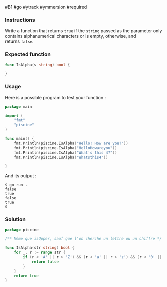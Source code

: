#B1 #go #ytrack #ymmersion #required 
### Instructions

Write a function that returns `true` if the `string` passed as the parameter only contains alphanumerical characters or is empty, otherwise, and returns `false`.

### Expected function

```go
func IsAlpha(s string) bool {

}
```

### Usage

Here is a possible program to test your function :

```go
package main

import (
	"fmt"
	"piscine"
)

func main() {
	fmt.Println(piscine.IsAlpha("Hello! How are you?"))
	fmt.Println(piscine.IsAlpha("HelloHowareyou"))
	fmt.Println(piscine.IsAlpha("What's this 4?"))
	fmt.Println(piscine.IsAlpha("Whatsthis4"))

}
```

And its output :

```console
$ go run .
false
true
false
true
$
```

### Solution

```go
package piscine

/** Même que isUpper, sauf que l'on cherche un lettre ou un chiffre */

func IsAlpha(str string) bool {
	for _, r := range str {
		if (r < 'A' || r > 'Z') && (r < 'a' || r > 'z') && (r < '0' || r > '9') {
			return false
		}
	}
	return true
}
```